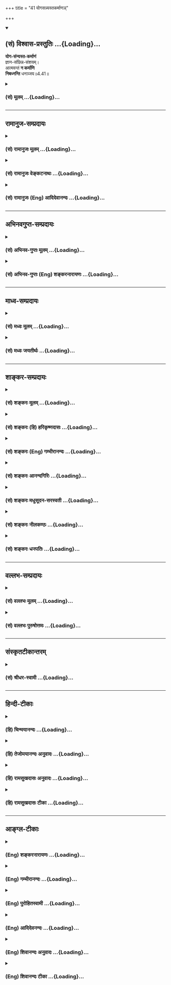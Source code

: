 +++
title = "41 योगसन्न्यस्तकर्माणञ्"

+++
<div class="js_include" newlevelforh1="2" title="(सं) विश्वास-प्रस्तुतिः" unfilled url="/mahAbhAratam/vyAsaH/shlokashaH/06-bhIShma-parva/03-bhagavad-gItA-parva/saMskRtam/vishvAsa-prastutiH/04_jnAna-yogaH_brahmArp/41_yogasannyastakarm.md">
<details open><summary><h2>(सं) विश्वास-प्रस्तुतिः ...{Loading}...</h2></summary>

**योग-संन्यस्त-कर्माणं**  
ज्ञान-संछिन्न-संशयम्।  
आत्मवन्तं **न कर्माणि**  
**निबध्नन्ति** धनञ्जय॥4.41॥
</details>
</div>
<div class="js_include collapsed" newlevelforh1="3" title="(सं) मूलम्" unfilled url="/mahAbhAratam/vyAsaH/shlokashaH/06-bhIShma-parva/03-bhagavad-gItA-parva/saMskRtam/mUlam/04_jnAna-yogaH_brahmArp/41_yogasannyastakarm.md">
<details><summary><h3>(सं) मूलम् ...{Loading}...</h3></summary>

योगसंन्यस्तकर्माणं ज्ञानसंछिन्नसंशयम्।  
आत्मवन्तं न कर्माणि निबध्नन्ति धनञ्जय।।4.41।।
</details>
</div>


_________________
## रामानुज-सम्प्रदायः
<div class="js_include collapsed" newlevelforh1="3" title="(सं) रामानुजः मूलम्" unfilled url="/mahAbhAratam/vyAsaH/shlokashaH/06-bhIShma-parva/03-bhagavad-gItA-parva/saMskRtam/rAmAnujaH/mUlam/04_jnAna-yogaH_brahmArp/41_yogasannyastakarm.md">
<details><summary><h3>(सं) रामानुजः मूलम् ...{Loading}...</h3></summary>

।।4.41।। यथोपदिष्टयोगेन **संन्यस्तकर्माणं** ज्ञानाकारतापन्नकर्माणं
यथोपदिष्टेन च आत्मज्ञानेन आत्मनि **संछिन्नसंशयम् आत्मवन्तं** मनस्विनम्
उपदिष्टार्थे दृढावस्थितमनसं बन्धहेतुभूतप्राचीनानन्त**कर्माणि न
निबध्नन्ति।**

</details>
</div>
<div class="js_include collapsed" newlevelforh1="3" title="(सं) रामानुजः वेङ्कटनाथः" unfilled url="/mahAbhAratam/vyAsaH/shlokashaH/06-bhIShma-parva/03-bhagavad-gItA-parva/saMskRtam/rAmAnujaH/venkaTanAthaH/04_jnAna-yogaH_brahmArp/41_yogasannyastakarm.md">
<details><summary><h3>(सं) रामानुजः वेङ्कटनाथः ...{Loading}...</h3></summary>

  
  
।।4.41।। अध्यायप्रधानार्थ उपसंह्रियते योगसन्न्यस्तेति
श्लोकेन। यथोपदिष्टयोगेनेति कर्मण्यकर्म यः पश्येत् 4।18
इत्यादिनोपदिष्टबुद्धियोगेनेत्यर्थः।
एतेनात्मावलोकनरूपयोगव्युदासः। सन्न्यस्तकर्माणं इत्यत्र
कर्मस्वरूपत्यागभ्रमव्युदासायज्ञानाकारतापन्नकर्माणमित्युक्तम्।
कर्तृत्वादित्यागगर्भज्ञानाकारतापत्त्या कर्माकारत्वतिरस्कारोऽत्र कर्मणः
सन्न्यासशब्देनोपचर्यते। स्वरूपत्यागपरत्वे तु पूर्वापरादिविरोध इति भावः।
ज्ञानयोगादिव्युदासाययथोपदिष्टेन चात्मज्ञानेनेत्युक्तम्। आत्मनो
देहातिरिक्तत्वादिसंशयो ह्यत्र निषिध्यत इति
व्यञ्जनायआत्मनीत्युक्तम्। आत्मवन्तम् इत्यत्रात्मशब्दः
सम्बन्धविषयग्रत्ययसामर्थ्यात्प्रयोगप्रौढ्या च मनोविषय इत्यभिप्रायेण
मनस्विनमित्युक्तम्। अतिशयेन सम्बन्धोऽत्र मतुबर्थः स चातिशयः
केनाप्यविचाल्यत्वमिति द्योतनायोक्तम् उपदिष्टार्थे द़ृढावस्थितमनसमिति।
परमप्रयोजनोपसंहाररूपत्वव्यञ्जनायबन्धहेतुभूतेत्यादिकमुक्तम्।  
  

</details>
</div>
<div class="js_include collapsed" newlevelforh1="3" title="(सं) रामानुजः (Eng) आदिदेवानन्दः" unfilled url="/mahAbhAratam/vyAsaH/shlokashaH/06-bhIShma-parva/03-bhagavad-gItA-parva/saMskRtam/rAmAnujaH/english/AdidevAnandaH/04_jnAna-yogaH_brahmArp/41_yogasannyastakarm.md">
<details><summary><h3>(सं) रामानुजः (Eng) आदिदेवानन्दः ...{Loading}...</h3></summary>

4.41 The countless ancient Karmas which constitute the cause of bondage,
do not bind him who has renounced actions through Karma Yoga in the manner explained before, who has sundered all doubts concerning the self by the knowledge of the self in the manner explained before, and who is of steady mind, i.e., unshakable, with the mind focussed steadily on the meaning that has been forth.

</details>
</div>


_________________
## अभिनवगुप्त-सम्प्रदायः
<div class="js_include collapsed" newlevelforh1="3" title="(सं) अभिनव-गुप्तः मूलम्" unfilled url="/mahAbhAratam/vyAsaH/shlokashaH/06-bhIShma-parva/03-bhagavad-gItA-parva/saMskRtam/abhinava-guptaH/mUlam/04_jnAna-yogaH_brahmArp/41_yogasannyastakarm.md">
<details><summary><h3>(सं) अभिनव-गुप्तः मूलम् ...{Loading}...</h3></summary>

।।4.41।। सकलाध्यायविस्फारितोऽर्थः श्लोकद्वयेन संक्षिप्य उच्यते +++(K
संक्षिप्यते)+++ योगेति। योगेनैव कर्मणां संन्यास उपपद्यते नान्यथा इति
विचारितं विचारयिष्यते च।

</details>
</div>
<div class="js_include collapsed" newlevelforh1="3" title="(सं) अभिनव-गुप्तः (Eng) शङ्करनारायणः" unfilled url="/mahAbhAratam/vyAsaH/shlokashaH/06-bhIShma-parva/03-bhagavad-gItA-parva/saMskRtam/abhinava-guptaH/english/shankaranArAyaNaH/04_jnAna-yogaH_brahmArp/41_yogasannyastakarm.md">
<details><summary><h3>(सं) अभिनव-गुप्तः (Eng) शङ्करनारायणः ...{Loading}...</h3></summary>

4.41 Yoga-etc. Renunciation of actions becomes possible only through
Yoga and not otherwise. This has been discussed also \[in the seel\].

</details>
</div>


_________________
## माध्व-सम्प्रदायः
<div class="js_include collapsed" newlevelforh1="3" title="(सं) मध्वः मूलम्" unfilled url="/mahAbhAratam/vyAsaH/shlokashaH/06-bhIShma-parva/03-bhagavad-gItA-parva/saMskRtam/madhvaH/mUlam/04_jnAna-yogaH_brahmArp/41_yogasannyastakarm.md">
<details><summary><h3>(सं) मध्वः मूलम् ...{Loading}...</h3></summary>

।।4.41।। Sri Madhvacharya did not comment on this sloka.

</details>
</div>
<div class="js_include collapsed" newlevelforh1="3" title="(सं) मध्वः जयतीर्थः" unfilled url="/mahAbhAratam/vyAsaH/shlokashaH/06-bhIShma-parva/03-bhagavad-gItA-parva/saMskRtam/madhvaH/jayatIrthaH/04_jnAna-yogaH_brahmArp/41_yogasannyastakarm.md">
<details><summary><h3>(सं) मध्वः जयतीर्थः ...{Loading}...</h3></summary>

।।4.41।। Sri Jayatirtha did not comment on this sloka.  
  

</details>
</div>


_________________
## शाङ्कर-सम्प्रदायः
<div class="js_include collapsed" newlevelforh1="3" title="(सं) शङ्करः मूलम्" unfilled url="/mahAbhAratam/vyAsaH/shlokashaH/06-bhIShma-parva/03-bhagavad-gItA-parva/saMskRtam/shankaraH/mUlam/04_jnAna-yogaH_brahmArp/41_yogasannyastakarm.md">
<details><summary><h3>(सं) शङ्करः मूलम् ...{Loading}...</h3></summary>

।।4.41।। **योगसंन्यस्तकर्माणं** परमार्थदर्शनलक्षणेन योगेन संन्यस्तानि
कर्माणि येन परमार्थदर्शिना धर्माधर्माख्यानि तं योगसंन्यस्तकर्माणम्। कथं
योगसंन्यस्तकर्मेत्याह ज्ञानसंछिन्नसंशयं ज्ञानेन
आत्मेश्वरैकत्वदर्शनलक्षणेन संछिन्नः संशयो यस्य सः ज्ञानसंछिन्नसंशयः। य
एवं योगसंन्यस्तकर्मा तम् **आत्मवन्तम्** अप्रमत्तं गुणचेष्टारूपेण
दृष्टानि **कर्माणि न निबध्नन्ति** अनिष्टादिरूपं फलं नारभन्ते हे
**धनञ्जय**।। यस्मात् कर्मयोगानुष्ठानात् अशुद्धिक्षयहेतुकज्ञानसंछिन्नसंशयः
न निबध्यते कर्मभिः ज्ञानाग्निदग्धकर्मत्वादेव यस्माच्च
ज्ञानकर्मानुष्ठानविषये संशयवान् विनश्यति

</details>
</div>
<div class="js_include collapsed" newlevelforh1="3" title="(सं) शङ्करः (हि) हरिकृष्णदासः" unfilled url="/mahAbhAratam/vyAsaH/shlokashaH/06-bhIShma-parva/03-bhagavad-gItA-parva/saMskRtam/shankaraH/hindI/harikRShNadAsaH/04_jnAna-yogaH_brahmArp/41_yogasannyastakarm.md">
<details><summary><h3>(सं) शङ्करः (हि) हरिकृष्णदासः ...{Loading}...</h3></summary>

।।4.41।। कैसे जिस परमार्थदर्शी पुरुषने परमार्थज्ञानरूप योगके द्वारा
पुण्यपापरूप सम्पूर्ण कर्मोंका त्याग कर दिया हो वह योगसंन्यस्तकर्मा है। (
उसको कर्म नहीं बाँधते। ) वह योगसंन्यस्तकर्मा कैसे है सो कहते हैं आत्मा
और ईश्वरकी एकतादर्शनरूप ज्ञानद्वारा जिसका संशय अच्छी प्रकार नष्ट हो चुका
है वह ज्ञानसंछिन्नसंशय कहलाता है। ( इसलिये वह योगसंन्यस्तकर्मा है। ) जो
इस प्रकार योगसंन्यस्तकर्मा है उस आत्मवान् यानी आत्मबलसे युक्त प्रमादरहित
पुरुषको हे धनंजय ( गुण ही गुणोंमें बर्तते हैं इस प्रकार ) गुणोंकी
चेष्टामात्रके रूपमें समझे हुए कर्म नहीं बाँधते अर्थात् इष्ट अनिष्ट और
मिश्र इन तीन प्रकारके फलोंका भोग नहीं करा सकते।

</details>
</div>
<div class="js_include collapsed" newlevelforh1="3" title="(सं) शङ्करः (Eng) गम्भीरानन्दः" unfilled url="/mahAbhAratam/vyAsaH/shlokashaH/06-bhIShma-parva/03-bhagavad-gItA-parva/saMskRtam/shankaraH/english/gambhIrAnandaH/04_jnAna-yogaH_brahmArp/41_yogasannyastakarm.md">
<details><summary><h3>(सं) शङ्करः (Eng) गम्भीरानन्दः ...{Loading}...</h3></summary>

4.41 Yoga-sannyasta-karmanam, one who has renounced actions through
yoga: that person who is a knower of the supreme Goal, by whom actions
called righteous or unrighteous have been renounced through the yoga
characterized as the Knowledge of the supreme Goal. How does one become
detached from actions through yoga; The Lord says: He is
jnana-samchinna-samsayah, one whose doubts (samsaya) have been fully
dispelled (samchinna) by Knowledge (jnana) characterized as the
realization of the identity of the individual Self and God. O
Dhananjaya, he who has thus renounced actions through yoga, atmavantam,
who is not inadvertent, not careless; him, karmani, actions, seen as the
activities of the gunas (see 3.28); na nibadhnanti, do not bind, (i.e.)
they do not produce a result in the form of evil etc. Since one whose
doubts have been destroyed by Knowledge-arising from the destruction of
the impurities (of body, mind, etc.) as result of the practise of
Karma-yoga-does not get bound by acitons owing to the mere fact of his
actions having been burnt away by Knowledge; and since one who has
doubts with regard to the practice of the yogas of Knowledge and actions
gets ruined-

</details>
</div>
<div class="js_include collapsed" newlevelforh1="3" title="(सं) शङ्करः आनन्दगिरिः" unfilled url="/mahAbhAratam/vyAsaH/shlokashaH/06-bhIShma-parva/03-bhagavad-gItA-parva/saMskRtam/shankaraH/AnandagiriH/04_jnAna-yogaH_brahmArp/41_yogasannyastakarm.md">
<details><summary><h3>(सं) शङ्करः आनन्दगिरिः ...{Loading}...</h3></summary>

।।4.41।। यद्यपि संशयः सर्वानर्थहेतुत्वात्कर्तव्यो न भवति तथापि
निवर्तकाभावे तदकरणमस्वाधीनमिति शङ्कते **कस्मादिति।**
श्रुतियुक्तिप्रयुक्तमैक्यज्ञानं तन्निवर्तकमित्युत्तरमाह **ज्ञानेति।**
संशयरहितस्यापि कर्माण्यनर्थहेतवो भवन्तीत्याशङ्क्याह **योगेति।**
विषयपरवशस्य पुंसो योगायोगात्कुतो योगसंन्यस्तकर्मत्वमित्याशङ्क्याह
**आत्मवन्तमिति।** परमार्थदर्शनतः संशयोच्छित्तौ
तदुच्छेदकज्ञानमाहात्म्यादेव कर्मणां च निवृत्तावप्रमत्तस्य प्रातिभासिकानि
कर्माणि बन्धहेतवो न भवन्तीत्याह **न कर्माणीति।** कर्मयोगादेव
कर्मसंन्यासस्यानुपपत्तिमाशङ्क्याद्यं पादं विभजते **परमार्थेति।** तच्च
वैधसंन्यासपक्षे परोक्षं फलसंन्यासपक्षे त्वपरोक्षमिति विवेकः।
यथोक्तज्ञानेन संन्यस्तकर्मत्वमेव सति संशये न सिध्यति संशयवतस्तदयोगादिति
शङ्कते **कथमिति।** द्वितीयं पादं व्याकुर्वन्परिहरति **आहेत्यादिना।**
पाठक्रमादर्थक्रमस्य बलीयस्त्वादादौ द्वितीयं पादं व्याख्याय पश्चादाद्यं
पादं व्याचक्षीतेत्याह **य एवमिति।** सर्वमिदं प्रमादवतो विषयपरवशस्य न
सिध्यतीत्यभिसंधायात्मवन्तं व्याकरोति **अप्रमत्तमिति।** न
कर्माणीत्यादिफलोक्तिं व्याचष्टे **गुणचेष्टेति।**
अनिष्टादीत्यादिशब्देनेष्टं मिश्रं च गृह्यते।

</details>
</div>
<div class="js_include collapsed" newlevelforh1="3" title="(सं) शङ्करः मधुसूदन-सरस्वती" unfilled url="/mahAbhAratam/vyAsaH/shlokashaH/06-bhIShma-parva/03-bhagavad-gItA-parva/saMskRtam/shankaraH/madhusUdana-sarasvatI/04_jnAna-yogaH_brahmArp/41_yogasannyastakarm.md">
<details><summary><h3>(सं) शङ्करः मधुसूदन-सरस्वती ...{Loading}...</h3></summary>

।।4.41।। एतादृशस्य सर्वानर्थमूलस्य संशयस्य निराकरणायात्मनिश्चयमुपायं
वदन्नध्यायद्वयोक्तां पूर्वापरभूमिकाभेदेन कर्मज्ञानमयीं द्विविधां
ब्रह्मनिष्ठामुपसंहरति योगेन भगवदाराधनलक्षणसमत्वबुद्धिरुपेण संन्यस्तानि
भगवति समर्पित्तानि कर्माणि येन। यद्वा परमार्थदर्शनलक्षणेन योगेन
संन्यस्तानि त्यक्तानि कर्माणि येन तं योगसंन्यस्तकर्माणम्। संशये सति कथं
योगसंन्यस्तकर्मत्वमत आह ज्ञानसंच्छिन्नसंशयं ज्ञानेनात्मनिश्चयलक्षणेन
छिन्नः संशयो येन तम्। विषयपरवशत्वरूपप्रमादे सति कुतो ज्ञानोत्पत्तिरित्यत
आह आत्मवन्तमप्रमादिनं सर्वदा सावधानं एतादृशमप्रमादित्वेन ज्ञानवन्तं
ज्ञानसंच्छिन्नसंशयत्वेन योगसंन्यस्तकर्माणं कर्माणि लोकसंग्रहार्थानि
वृथाचेष्टारूपाणि वा न निबध्नन्ति अनिष्टमिष्टं मिश्रं वा शरीरं नारभन्ते
हे धनंजय।

</details>
</div>
<div class="js_include collapsed" newlevelforh1="3" title="(सं) शङ्करः नीलकण्ठः" unfilled url="/mahAbhAratam/vyAsaH/shlokashaH/06-bhIShma-parva/03-bhagavad-gItA-parva/saMskRtam/shankaraH/nIlakaNThaH/04_jnAna-yogaH_brahmArp/41_yogasannyastakarm.md">
<details><summary><h3>(सं) शङ्करः नीलकण्ठः ...{Loading}...</h3></summary>

।।4.41।। किंच **योगेति।** योगेन कर्मण्यकर्मदर्शनात्मकेन संन्यस्तानि फलतः
स्वरूपतो वा त्यक्तानि कर्माणि येन तं योगसंन्यस्तकर्माणम्। ज्ञानेन
सम्यग्दर्शनेन सम्यक् छिन्नाः संशयाः आत्मा देहेऽन्यो वा अन्योऽपि
विभुरविभुर्वा विभुरपि कर्ताऽकर्ता वा अकर्ताप्येकोऽनेको वा एकोऽपि सगुणो
निर्गुणो वेत्येवमादयो यस्य स ज्ञानसंछिन्नसंशयस्तं आत्मवन्तं शमदमादिपरं
कर्माणि कृतानि न निबध्नन्ति हे धनंजय।

</details>
</div>
<div class="js_include collapsed" newlevelforh1="3" title="(सं) शङ्करः धनपतिः" unfilled url="/mahAbhAratam/vyAsaH/shlokashaH/06-bhIShma-parva/03-bhagavad-gItA-parva/saMskRtam/shankaraH/dhanapatiH/04_jnAna-yogaH_brahmArp/41_yogasannyastakarm.md">
<details><summary><h3>(सं) शङ्करः धनपतिः ...{Loading}...</h3></summary>

।।4.41।। ननु संशयनिवर्तकाभावे तदकरणमस्वाधीनमित्याशङ्क्य
तन्निवृत्युपायमात्मज्ञाननिश्चयं ज्ञापयन् तत्त्वसाक्षात्कारसंच्छिन्नसंशयं
कर्माणि न निबन्धन्तीत्याह **योगेनेति।** योगेन परमार्थदर्शनलक्षणेन सम्यक्
न्यस्तानि त्यक्तानि शक्तिप्रतिबन्धेन धर्माधर्माख्यानि संचितादीनि कर्माणि
येन तम्। क्षीयन्ते चास्य कर्माणि इति श्रुतेः। योगेन
भगवदाराधनलक्षणसमत्वबुद्धिरुपेण संन्यस्तानि भगवति समर्पितानि कर्माणि
येनेति वा। अस्मिन्पक्षे कर्मपदसंकोचाद्यापत्तिरुपाऽरुचिर्बोध्या। यद्वा
भाष्यस्योपलक्षणार्थतया तन्त्रेणायमपि पक्षोऽस्तु।
यस्मात्कर्मयोगानुष्ठानात् अशुद्धिक्षयहेतुकज्ञानसंच्छिन्नसंशयो न निबध्यते
कर्मभिरित्यग्रिमभाप्यात्। तत्र हेतुमाह ज्ञानेनात्मेश्वरैकत्वदर्शनलक्षणेन
छिन्नः संशयः आत्मा देहाद्यभिन्नो भिन्नो वा भिन्नोऽप्यविभुर्विभुर्वा
सोऽपि कर्ताऽकर्ता वा कर्तापि भोक्ताऽभोक्ता वा अभोक्ताप्यनेकएको वा सोऽपि
सविशेषो निर्विशेषो वा निर्विशेषज्ञानात्केनचित्समुच्चितान्मोक्षः
केवलाद्वा केवलज्ञाननिवर्त्यः प्रपञ्चः सत्यो मिथ्याभूतो वेत्येवमादिरुपो
यस्य तम्। अत्र हेतुमाह आत्मवन्तमप्रमत्तं शमदमादिपरं कर्माणि गुणा गुणेषु
वर्तन्त इति बुद्य्धा क्रियमाणानि न निबध्नन्ति अनिष्टादिरुपं फलं नारभन्ते
राज्ञामतिप्रबलत्वत्तान्त्रिजित्य धनमाहर्तुं मम सामर्थ्यमस्ति न वेति
संशयमपिप्रबलात्मस्वरुपनिश्चयेन मुक्त्वा धनं जितवांस्त्वमेवात्र दृष्टान्त
इति ध्वनयन्नाह धनं जयेति।

</details>
</div>


_________________
## वल्लभ-सम्प्रदायः
<div class="js_include collapsed" newlevelforh1="3" title="(सं) वल्लभः मूलम्" unfilled url="/mahAbhAratam/vyAsaH/shlokashaH/06-bhIShma-parva/03-bhagavad-gItA-parva/saMskRtam/vallabhaH/mUlam/04_jnAna-yogaH_brahmArp/41_yogasannyastakarm.md">
<details><summary><h3>(सं) वल्लभः मूलम् ...{Loading}...</h3></summary>

।।4.41।। उभयोरेकार्थनिष्ठं स्तौति योगेनोक्तरूपेण
सिद्ध्यसिद्धिसमानचित्तवृत्तिकेन बाह्यतः क्रियानिष्ठमपि
तेनाऽन्तस्सन्न्यस्तकर्माणं धीरं अन्तःकरणसम्बन्धशून्यं साङ्ख्येन च
सञ्छिन्नसंशयं आत्मानात्मनिश्चयात्मिकबुद्धिमन्तं अत एव केवलमात्मवन्तं न
तु केवलमनात्माभिमानवन्तं पुरुषं क्रियमाणानि तानि कर्माणि न निबध्नन्ति।

</details>
</div>
<div class="js_include collapsed" newlevelforh1="3" title="(सं) वल्लभः पुरुषोत्तमः" unfilled url="/mahAbhAratam/vyAsaH/shlokashaH/06-bhIShma-parva/03-bhagavad-gItA-parva/saMskRtam/vallabhaH/puruShottamaH/04_jnAna-yogaH_brahmArp/41_yogasannyastakarm.md">
<details><summary><h3>(सं) वल्लभः पुरुषोत्तमः ...{Loading}...</h3></summary>

  
  
।।4.41।। सन्देहरहितस्य भोगलोकादिप्रतिबन्धो न भवेदित्याह योगसन्न्यस्तेति।
हे धनञ्जय कर्माणि नियतफलभोगकारणरूपाणि योगसन्न्यस्तकर्माणं भगवदात्मकयोगेन
त्यक्तकर्मफलं ज्ञानसञ्छिन्नसंशयं ज्ञानेन वा सञ्छिन्नः संशयो
जीवस्वरूपादिरूपोऽस्य तमात्मवन्तं स्वसेवार्थमात्मा भगवान् प्रकटीकृत
इत्याह () आत्मस्वरूपज्ञं न निबध्नन्ति। न बन्धकानि भवन्तीत्यर्थः।  
  

</details>
</div>


_________________
## संस्कृतटीकान्तरम्
<div class="js_include collapsed" newlevelforh1="3" title="(सं) श्रीधर-स्वामी" unfilled url="/mahAbhAratam/vyAsaH/shlokashaH/06-bhIShma-parva/03-bhagavad-gItA-parva/saMskRtam/shrIdhara-svAmI/04_jnAna-yogaH_brahmArp/41_yogasannyastakarm.md">
<details><summary><h3>(सं) श्रीधर-स्वामी ...{Loading}...</h3></summary>

।।4.41।। अध्यायद्वयोक्तां पूर्वापरभूमिकाभेदेन कर्मज्ञानमयीं द्विविधां
ब्रह्मनिष्ठामुपसंहरति **योगेति** द्वाभ्याम्। योगेनपरमेश्वराराधनरूपेण
तस्मिन्संन्यस्तानि समर्पितानि कर्माणि येन तं पुरुषं कर्माणि
स्वफलैर्निबध्नन्ति। अतश्च ज्ञानेनाकर्त्रात्मबोधेन संच्छिन्नः संशयो
देहाद्यभिमानलक्षणो यस्य तं चात्मवन्तमप्रमादिनं कर्माणि लोकसंग्रहार्थानि
स्वाभाविकानि वा न निबध्नन्ति।

</details>
</div>


_________________
## हिन्दी-टीकाः
<div class="js_include collapsed" newlevelforh1="3" title="(हि) चिन्मयानन्दः" unfilled url="/mahAbhAratam/vyAsaH/shlokashaH/06-bhIShma-parva/03-bhagavad-gItA-parva/hindI/chinmayAnandaH/04_jnAna-yogaH_brahmArp/41_yogasannyastakarm.md">
<details><summary><h3>(हि) चिन्मयानन्दः ...{Loading}...</h3></summary>

।।4.41।। इस अध्याय में विस्तारपूर्वक बतायी हुयी जीवन जीने की कला को इस
श्लोक में अत्यन्त सुन्दर प्रकार से संक्षेप में बताया गया है। कर्मसंन्यास
से तात्पर्य फलासक्ति के त्याग से है। जब हम कर्मयोग की भावना से कर्म करते
हुये कर्मफलों की आसक्ति त्यागना सीख लेते हैं तथा आत्मानुभवरूप ज्ञान के
द्वारा जीवन के लक्ष्य सम्बन्धी हमारे सब संशय छिन्नभिन्न हो जाते हैं तब
अहंकार नष्ट होकर शुद्ध आत्मस्वरूप में हमारी स्थिति दृढ़ हो जाती है। ऐसा
आत्मवान् पुरुष कर्म करता हुआ भी उनसे नहीं बन्धता। कर्तृत्व के अभिमान तथा
स्वार्थ से प्रेरित होकर किये गये कर्म ही वासनाएं उत्पन्न करके हमें बन्धन
में डालते हैं। कर्मयोग की भावना से निरहंकार होकर कर्म करने पर बन्धन नहीं
हो सकता। स्वप्न में स्वप्न की पत्नी की हत्या करने पर स्वाप्निक दण्ड तो
भोगना पड़ सकता है परन्तु स्वप्न द्रष्टा के जागने पर जाग्रत् अवस्था में
उसे कोई दण्ड नहीं दे सकता क्योंकि स्वप्न के साथसाथ स्वप्न द्रष्टा भी
नष्ट हो जाता है। जाग्रत्पुरुष को स्वप्न द्रष्टा का किया कर्म नहीं बांध
सकता। इसी प्रकार अहंकार पूर्वक किये गये कर्म अहंकार के लिये बन्धनकारक हो
सकते हैं परन्तु आत्मानुभूति में उसके ही नष्ट हो जाने पर आत्मा को वे कर्म
कैसे बांध सकेंगे जिसका अहंकार नष्ट हो चुका है उसी पुरुष को यहाँ आत्मवान्
कहा गया है। इस आत्मज्ञान का फल सर्वश्रेष्ठ है इसलिये श्रीकृष्ण अर्जुन को
उपदेश देते हैं कि

</details>
</div>
<div class="js_include collapsed" newlevelforh1="3" title="(हि) तेजोमयानन्दः अनुवादः" unfilled url="/mahAbhAratam/vyAsaH/shlokashaH/06-bhIShma-parva/03-bhagavad-gItA-parva/hindI/tejomayAnandaH/anuvAdaH/04_jnAna-yogaH_brahmArp/41_yogasannyastakarm.md">
<details><summary><h3>(हि) तेजोमयानन्दः अनुवादः ...{Loading}...</h3></summary>

।।4.41।। जिसने योगद्वारा कर्मों का संन्यास किया है, ज्ञानद्वारा जिसके
संशय नष्ट हो गये हैं, ऐसे आत्मवान् पुरुष को, हे धनंजय ! कर्म नहीं
बांधते हैं।।

</details>
</div>
<div class="js_include collapsed" newlevelforh1="3" title="(हि) रामसुखदासः अनुवादः" unfilled url="/mahAbhAratam/vyAsaH/shlokashaH/06-bhIShma-parva/03-bhagavad-gItA-parva/hindI/rAmasukhadAsaH/anuvAdaH/04_jnAna-yogaH_brahmArp/41_yogasannyastakarm.md">
<details><summary><h3>(हि) रामसुखदासः अनुवादः ...{Loading}...</h3></summary>

।।4.41।। हे धनञ्जय ! योग- (समता-) के द्वारा जिसका सम्पूर्ण कर्मोंसे
सम्बन्ध-विच्छेद हो गया है और ज्ञानके द्वारा जिसके सम्पूर्ण संशयोंका नाश
हो गया है, ऐसे स्वरूप-परायण मनुष्यको कर्म नहीं बाँधते।

</details>
</div>
<div class="js_include collapsed" newlevelforh1="3" title="(हि) रामसुखदासः टीका" unfilled url="/mahAbhAratam/vyAsaH/shlokashaH/06-bhIShma-parva/03-bhagavad-gItA-parva/hindI/rAmasukhadAsaH/TIkA/04_jnAna-yogaH_brahmArp/41_yogasannyastakarm.md">
<details><summary><h3>(हि) रामसुखदासः टीका ...{Loading}...</h3></summary>

4.41।।***व्याख्या--*'योगसंन्यस्तकर्मणाम्'--**शरीर, इन्द्रियाँ, मन
बुद्धि आदि जो वस्तुएँ हमें मिली हैं और हमारी दीखती हैं वे सब दूसरोंकी
सेवाके लिये ही हैं, अपना अधिकार जमानेके लिये नहीं। इस दृष्टिसे जब उन
वस्तुओंको दूसरोंकी सेवामें (उनका ही मानकर) लगा दिया जाता है, तब कर्मों
और वस्तुओंका प्रवाह संसारकी ओर ही हो जाता है और अपनेमें स्वतःसिद्ध
समताका अनुभव हो जाता है। इस प्रकार योग-(समता-) के द्वारा जिसने कर्मोंसे
सम्बन्ध-विच्छेद कर लिया है, वह पुरुष **'योगसंन्यस्तकर्मा'**है। जब
कर्मयोगी कर्ममें अकर्म तथा अकर्ममें कर्म देखता है अर्थात् कर्म करते हुए
अथवा न करते हुए--दोनों अवस्थाओंमें नित्य-निरन्तर असङ्ग रहता है, तब वही
वास्तवमें **'योगसंन्यस्तकर्मा'** होता है।  
  
**'ज्ञानसंछिन्नसंशयम्'--**मनुष्यके भीतर प्रायः ये संशय रहते हैं कि कर्म
करते हुए ही कर्मोंसे अपना सम्बन्ध\[-विच्छेद कैसे होगा; अपने लिये कुछ न
करें तो अपना कल्याण कैसे होगा; आदि। परन्तु जब वह कर्मोंके तत्त्वको अच्छी
तरह जान लेता है **(टिप्पणी प₀ 273),** तब उसके समस्त संशय मिट जाते हैं।
उसे इस बातका स्पष्ट ज्ञान हो जाता है कि कर्मों और उनके फलोंका आदि और
अन्त होता है, पर स्वरूप सदा ज्यों-का-त्यों रहता है। इसलिये कर्ममात्रका
सम्बन्ध 'पर'-(संसार-) के साथ है, 'स्व'-(स्वरूप-) के साथ बिलकुल नहीं। इस
दृष्टिसे अपने लिये कर्म करनेसे कर्मोंके साथ सम्बन्ध जुड़ जाता है और
निष्कामभाव-पूर्वक केवल दूसरोंके लिये कर्म करनेसे कर्मोंसे
सम्बन्ध-विच्छेद हो जाता है। इससे सिद्ध होता है कि अपना कल्याण दूसरोंके
लिये कर्म करनेसे ही होता है, अपने लिये कर्म करनेसे नहीं।

</details>
</div>


_________________
## आङ्ग्ल-टीकाः
<div class="js_include collapsed" newlevelforh1="3" title="(Eng) शङ्करनारायणः" unfilled url="/mahAbhAratam/vyAsaH/shlokashaH/06-bhIShma-parva/03-bhagavad-gItA-parva/english/shankaranArAyaNaH/04_jnAna-yogaH_brahmArp/41_yogasannyastakarm.md">
<details><summary><h3>(Eng) शङ्करनारायणः ...{Loading}...</h3></summary>

4.41. O Dhananjaya ! Actions do not bind him who has renounced \[all\]
actions through Yoga; who has cut off his doubts by the sword of knowledge; and who is a master of his own self.

</details>
</div>
<div class="js_include collapsed" newlevelforh1="3" title="(Eng) गम्भीरानन्दः" unfilled url="/mahAbhAratam/vyAsaH/shlokashaH/06-bhIShma-parva/03-bhagavad-gItA-parva/english/gambhIrAnandaH/04_jnAna-yogaH_brahmArp/41_yogasannyastakarm.md">
<details><summary><h3>(Eng) गम्भीरानन्दः ...{Loading}...</h3></summary>

4.41 O Dhananjaya (Arjuna), actions do not bind one who has renounced actions through yoga, whose doubt has been fully dispelled by Knowledge,
and who is not inadvertent.

</details>
</div>
<div class="js_include collapsed" newlevelforh1="3" title="(Eng) पुरोहितस्वामी" unfilled url="/mahAbhAratam/vyAsaH/shlokashaH/06-bhIShma-parva/03-bhagavad-gItA-parva/english/purohitasvAmI/04_jnAna-yogaH_brahmArp/41_yogasannyastakarm.md">
<details><summary><h3>(Eng) पुरोहितस्वामी ...{Loading}...</h3></summary>

4.41 But the man who has renounced his action for meditation, who has cleft his doubt in twain by the sword of wisdom, who remains always enthroned in his Self, is not bound by his acts.

</details>
</div>
<div class="js_include collapsed" newlevelforh1="3" title="(Eng) आदिदेवनन्दः" unfilled url="/mahAbhAratam/vyAsaH/shlokashaH/06-bhIShma-parva/03-bhagavad-gItA-parva/english/AdidevanandaH/04_jnAna-yogaH_brahmArp/41_yogasannyastakarm.md">
<details><summary><h3>(Eng) आदिदेवनन्दः ...{Loading}...</h3></summary>

4.41 Actions do not bind him, O Arjuna, who has renounced them through Karma Yoga and whose doubts are sundered by knowledge, and who therefore possesses a steady mind.

</details>
</div>
<div class="js_include collapsed" newlevelforh1="3" title="(Eng) शिवानन्दः अनुवादः" unfilled url="/mahAbhAratam/vyAsaH/shlokashaH/06-bhIShma-parva/03-bhagavad-gItA-parva/english/shivAnandaH/anuvAdaH/04_jnAna-yogaH_brahmArp/41_yogasannyastakarm.md">
<details><summary><h3>(Eng) शिवानन्दः अनुवादः ...{Loading}...</h3></summary>

4.41 He who has renounced actions by Yoga, whose doubts are rent asunder by knowledge, and who is self-possessed actions do not bind him, O Arjuna.

</details>
</div>
<div class="js_include collapsed" newlevelforh1="3" title="(Eng) शिवानन्दः टीका" unfilled url="/mahAbhAratam/vyAsaH/shlokashaH/06-bhIShma-parva/03-bhagavad-gItA-parva/english/shivAnandaH/TIkA/04_jnAna-yogaH_brahmArp/41_yogasannyastakarm.md">
<details><summary><h3>(Eng) शिवानन्दः टीका ...{Loading}...</h3></summary>

4.41 योगसंन्यस्तकर्माणम् one who has renounced actions by Yoga;
ज्ञानसंछिन्नसंशयम् one whose doubts are rent asunder by knowledge;
आत्मवन्तम् possessing the self; न not; कर्माणि actions; निबध्नन्ति bind;
धनञ्जय O Dhananjaya.Commentary Sri Madhusudana Sarasvati explains Atmavantam as always watchful.He who has attained to Selfrealisation renounces all actions by means of Yoga or the knowledge of Brahman. As he is established in the knowledge of the identity of the individual soul with the,Supreme Soul; all his doubts are cut asunder. Actions do not bind him as they are burnt in the fire of wisdom and as he is always watchful over himself. (Cf.II.48III.9IV.20)

</details>
</div>
